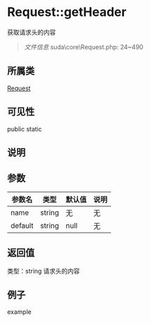 # Request::getHeader
获取请求头的内容
> *文件信息* suda\core\Request.php: 24~490
## 所属类 

[Request](../Request.md)

## 可见性

  public  static
## 说明



## 参数

| 参数名 | 类型 | 默认值 | 说明 |
|--------|-----|-------|-------|
| name |  string | 无 | 无 |
| default |  string | null | 无 |

## 返回值
类型：string
 请求头的内容

## 例子

example